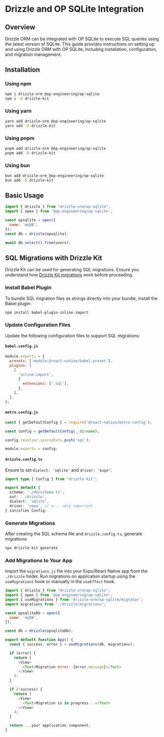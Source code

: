 # Drizzle and OP SQLite Integration

## Overview
Drizzle ORM can be integrated with OP SQLite to execute SQL queries using the latest version of SQLite. This guide provides instructions on setting up and using Drizzle ORM with OP SQLite, including installation, configuration, and migration management.

## Installation

### Using npm
```bash
npm i drizzle-orm @op-engineering/op-sqlite
npm i -D drizzle-kit
```

### Using yarn
```bash
yarn add drizzle-orm @op-engineering/op-sqlite
yarn add -D drizzle-kit
```

### Using pnpm
```bash
pnpm add drizzle-orm @op-engineering/op-sqlite
pnpm add -D drizzle-kit
```

### Using bun
```bash
bun add drizzle-orm @op-engineering/op-sqlite
bun add -D drizzle-kit
```

## Basic Usage

```javascript
import { drizzle } from "drizzle-orm/op-sqlite";
import { open } from '@op-engineering/op-sqlite';

const opsqlite = open({
  name: 'myDB',
});
const db = drizzle(opsqlite);

await db.select().from(users);
```

## SQL Migrations with Drizzle Kit
Drizzle Kit can be used for generating SQL migrations. Ensure you understand how [Drizzle Kit migrations](/docs/kit-overview) work before proceeding.

### Install Babel Plugin
To bundle SQL migration files as strings directly into your bundle, install the Babel plugin:

```bash
npm install babel-plugin-inline-import
```

### Update Configuration Files
Update the following configuration files to support SQL migrations:

#### `babel.config.js`
```javascript
module.exports = {
  presets: ['module:@react-native/babel-preset'],
  plugins: [
    [
      'inline-import',
      {
        extensions: ['.sql'],
      },
    ],
  ],
};
```

#### `metro.config.js`
```javascript
const { getDefaultConfig } = require('@react-native/metro-config');

const config = getDefaultConfig(__dirname);

config.resolver.sourceExts.push('sql');

module.exports = config;
```

#### `drizzle.config.ts`
Ensure to set `dialect: 'sqlite'` and `driver: 'expo'`:

```typescript
import type { Config } from 'drizzle-kit';

export default {
  schema: './db/schema.ts',
  out: './drizzle',
  dialect: 'sqlite',
  driver: 'expo', // <--- very important
} satisfies Config;
```

### Generate Migrations
After creating the SQL schema file and `drizzle.config.ts`, generate migrations:

```bash
npx drizzle-kit generate
```

### Add Migrations to Your App
Import the `migrations.js` file into your Expo/React Native app from the `./drizzle` folder. Run migrations on application startup using the `useMigrations` hook or manually in the `useEffect` hook.

```javascript
import { drizzle } from "drizzle-orm/op-sqlite";
import { open } from '@op-engineering/op-sqlite';
import { useMigrations } from 'drizzle-orm/op-sqlite/migrator';
import migrations from './drizzle/migrations';

const opsqliteDb = open({
  name: 'myDB',
});

const db = drizzle(opsqliteDb);

export default function App() {
  const { success, error } = useMigrations(db, migrations);

  if (error) {
    return (
      <View>
        <Text>Migration error: {error.message}</Text>
      </View>
    );
  }

  if (!success) {
    return (
      <View>
        <Text>Migration is in progress...</Text>
      </View>
    );
  }

  return ...your application component;
}
```
